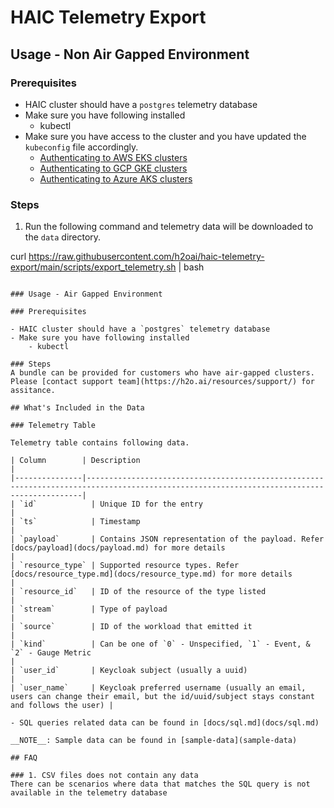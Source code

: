 # HAIC Telemetry Export


## Usage - Non Air Gapped Environment

### Prerequisites

- HAIC cluster should have a `postgres` telemetry database
- Make sure you have following installed
    - kubectl
- Make sure you have access to the cluster and you have updated the `kubeconfig` file accordingly.
    - [Authenticating to AWS EKS clusters](https://docs.aws.amazon.com/eks/latest/userguide/create-kubeconfig.html)
    - [Authenticating to GCP GKE clusters](https://cloud.google.com/kubernetes-engine/docs/how-to/cluster-access-for-kubectl)
    - [Authenticating to Azure  AKS clusters](https://learn.microsoft.com/en-us/cli/azure/aks?view=azure-cli-latest#az-aks-get-credentials)

### Steps

1. Run the following command and telemetry data will be downloaded to the `data` directory.

curl https://raw.githubusercontent.com/h2oai/haic-telemetry-export/main/scripts/export_telemetry.sh | bash
```

### Usage - Air Gapped Environment

### Prerequisites

- HAIC cluster should have a `postgres` telemetry database
- Make sure you have following installed
    - kubectl

### Steps
A bundle can be provided for customers who have air-gapped clusters. Please [contact support team](https://h2o.ai/resources/support/) for assitance.

## What's Included in the Data

### Telemetry Table

Telemetry table contains following data.

| Column        | Description                                                                                                                               |
|---------------|-------------------------------------------------------------------------------------------------------------------------------------------|
| `id`            | Unique ID for the entry                                                                                                                   |
| `ts`            | Timestamp                                                                                                                                 |
| `payload`       | Contains JSON representation of the payload. Refer [docs/payload](docs/payload.md) for more details                                       |
| `resource_type` | Supported resource types. Refer [docs/resource_type.md](docs/resource_type.md) for more details                                            |
| `resource_id`   | ID of the resource of the type listed                                                                                                     |
| `stream`        | Type of payload                                                                                                                           |
| `source`        | ID of the workload that emitted it                                                                                                        |
| `kind`          | Can be one of `0` - Unspecified, `1` - Event, & `2` - Gauge Metric                                                                        |
| `user_id`       | Keycloak subject (usually a uuid)                                                                                                         |
| `user_name`     | Keycloak preferred username (usually an email, users can change their email, but the id/uuid/subject stays constant and follows the user) |

- SQL queries related data can be found in [docs/sql.md](docs/sql.md)

__NOTE__: Sample data can be found in [sample-data](sample-data)

## FAQ

### 1. CSV files does not contain any data
There can be scenarios where data that matches the SQL query is not available in the telemetry database

